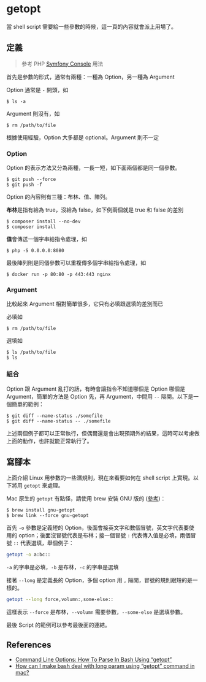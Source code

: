 # getopt

當 shell script 需要給一些參數的時候，這一頁的內容就會派上用場了。

## 定義

> 參考 PHP [Symfony Console](http://symfony.com/doc/current/components/console.html) 用法 

首先是參數的形式，通常有兩種：一種為 Option，另一種為 Argument

Option 通常是 `-` 開頭，如

```
$ ls -a
```

Argument 則沒有，如

```
$ rm /path/to/file
```

根據使用經驗，Option 大多都是 optional。Argument 則不一定

### Option

Option 的表示方法又分為兩種，一長一短，如下面兩個都是同一個參數。

```
$ git push --force
$ git push -f
```

Option 的內容則有三種：布林、值、陣列。

**布林**是指有給為 true，沒給為 false，如下例兩個就是 true 和 false 的差別

```
$ composer install --no-dev
$ composer install
```

**值**會傳送一個字串給指令處理，如

```
$ php -S 0.0.0.0:8080
```

最後陣列則是同個參數可以重複傳多個字串給指令處理，如

```
$ docker run -p 80:80 -p 443:443 nginx
```

### Argument

比較起來 Argument 相對簡單很多，它只有必填跟選填的差別而已

必填如

```
$ rm /path/to/file
```

選填如

```
$ ls /path/to/file
$ ls
```

### 組合

Option 跟 Argument 亂打的話，有時會讓指令不知道哪個是 Option 哪個是 Argument，簡單的方法是 Option 先，再 Argument，中間用 `--` 隔開。以下是一個簡單的範例：

```
$ git diff --name-status ./somefile
$ git diff --name-status -- ./somefile
```

上述兩個例子都可以正常執行，但偶爾還是會出現預期外的結果，這時可以考慮做上面的動作，也許就能正常執行了。

## 寫腳本

上面介紹 Linux 用參數的一些潛規則，現在來看要如何在 shell script 上實現。以下將用 `getopt` 來處理。

Mac 原生的 `getopt` 有點怪，請使用 brew 安裝 GNU 版的 ([參考](http://stackoverflow.com/questions/12152077/how-can-i-make-bash-deal-with-long-param-using-getopt-command-in-mac))：

```
$ brew install gnu-getopt
$ brew link --force gnu-getopt
```

首先 `-o` 參數是定義短的 Option，後面會接英文字和數個冒號，英文字代表要使用的 option；後面沒冒號代表是布林；接一個冒號 `:` 代表傳入值是必填，兩個冒號 `::` 代表選填，舉個例子：

```bash
getopt -o a:bc::
```

`-a` 的字串是必填，`-b` 是布林，`-c` 的字串是選填

接著 `--long` 是定義長的 Option，多個 option 用 `,` 隔開，冒號的規則跟短的是一樣的。

```bash
getopt --long force,volumn:,some-else::
```

這樣表示 `--force` 是布林，`--volumn` 需要參數，`--some-else` 是選填參數。

最後 Script 的範例可以參考最後面的連結。

## References

* [Command Line Options: How To Parse In Bash Using “getopt”](http://www.bahmanm.com/blogs/command-line-options-how-to-parse-in-bash-using-getopt)
* [How can I make bash deal with long param using “getopt” command in mac?](https://stackoverflow.com/questions/12152077/how-can-i-make-bash-deal-with-long-param-using-getopt-command-in-mac)

